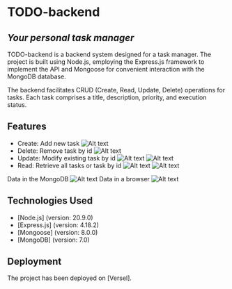 # TODO-backend

## _Your personal task manager_

TODO-backend is a backend system designed for a task manager. The project is built using Node.js, employing the Express.js framework to implement the API and Mongoose for convenient interaction with the MongoDB database.

The backend facilitates CRUD (Create, Read, Update, Delete) operations for tasks. Each task comprises a title, description, priority, and execution status.

## Features
- Create: Add new task
![Alt text](https://asset.cloudinary.com/dp9pimwin/786881cbedd0cd61d472af185d3c31e1)
- Delete: Remove task by id
![Alt text](https://asset.cloudinary.com/dp9pimwin/1ba8af59385e5259d12d0ef31d08ba0c)
- Update: Modify existing task by id
![Alt text](https://asset.cloudinary.com/dp9pimwin/d54399e60d2989cc9a510278f7eee4b0)
![Alt text](https://asset.cloudinary.com/dp9pimwin/961bd8bb65fa6e2115204fd5624accbe)
- Read: Retrieve all tasks or task by id
![Alt text](https://asset.cloudinary.com/dp9pimwin/fb8201c6d85903935f8a856529935424)
![Alt text](https://asset.cloudinary.com/dp9pimwin/4dc0cdfe97849baea56ddb5bb5a2e206)

Data in the MongoDB
![Alt text](https://asset.cloudinary.com/dp9pimwin/e36f991343c4c71543e8ff11f857a2d6)
Data in a browser
![Alt text](https://asset.cloudinary.com/dp9pimwin/d320515f62763e09ae8366f7d25750e3)

## Technologies Used
- [Node.js] (version: 20.9.0)
- [Express.js] (version: 4.18.2)
- [Mongoose] (version: 8.0.0)
- [MongoDB] (version: 7.0)

## Deployment
The project has been deployed on [Versel].